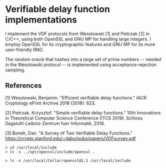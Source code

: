 # Verifiable delay function implementations
I implement the VDF protocols from Wesolowski [1] and Pietrzak [2] in C/C++, using both OpenSSL and GNU MP for handling large integers.
I employ OpenSSL for its cryptographic features and GNU MP for its more user-friendly RNG.

The random oracle that hashes into a large set of prime numbers -- needed in the Wesolowski protocol -- is implemented using acceptance-rejection sampling.

## References
[1] Wesolowski, Benjamin. "Efficient verifiable delay functions." IACR Cryptology ePrint Archive 2018 (2018): 623.

[2] Pietrzak, Krzysztof. "Simple verifiable delay functions." 10th Innovations in Theoretical Computer Science Conference (ITCS 2019). Schloss Dagstuhl-Leibniz-Zentrum fuer Informatik, 2018.

[3] Boneh, Dan. "A Survey of Two Verifiable Delay Functions." https://crypto.stanford.edu/~dabo/pubs/papers/VDFsurvey.pdf


```
> cd /usr/local/include 
> ln -s ../opt/openssl/include/openssl .

> ln -s /usr/local/Cellar/openssl@1.1 /usr/local/include
```

